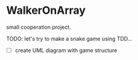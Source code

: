 # WalkerOnArray

small cooperation project.

TODO:
let's try to make a snake game using TDD...
- [ ] create UML diagram with game structure
